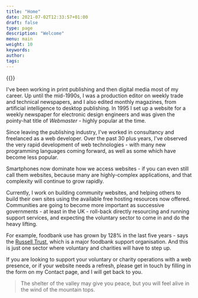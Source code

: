 ```yaml
---
title: "Home"
date: 2021-07-02T12:33:57+01:00
draft: false
type: page
description: "Welcome"
menu: main
weight: 10
keywords:
author: 
tags: 
---
```


{{<floatimageright img="img/mike.jpg" text="Mike Brooker">}}


I've been working in print publishing and then digital media most of my career. Up until the mid-1990s, I was a production editor on weekly trade and technical newspapers, and I also edited monthly magazines, from artificial intelligence to desktop publishing. In 1995 I set up a website for a weekly newspaper for electronic design engineers and was given the pointy-hat title of *Webmaster* - highly popular at the time.

Since leaving the publishing industry, I've worked in consultancy and freelanced as a web developer. Over the past 30 plus years, I've observed the very rapid development of web technologies - with many new programming languages coming forward, as well as some which have become less popular.

Smartphones now dominate how we access websites - if you can even still call them websites, because many are highly-complex applications, and that complexity will continue to grow rapidly.

Currently, I work on building community websites, and helping others to build their own sites using the available free hosting resources now offered. Communities are going to become more important as successive governments - at least in the UK - roll-back directly resourcing and running support services, and expecting the voluntary sector to come in and do the heavy lifting.

For example, foodbank use has grown by 128% in the last five years - says the [Russell Trust](https://www.trusselltrust.org/news-and-blog/latest-stats/), which is a major foodbank support organisation. And this is just one sector where voluntary and charities will have to step up.

If you are looking to support your voluntary or charity operations with a web presence, or if your website needs a refresh, please get in touch by filling in the form on my Contact page, and I will get back to you.


> The shelter of the valley may give you peace, but you will feel alive in the wind of the mountain tops.

